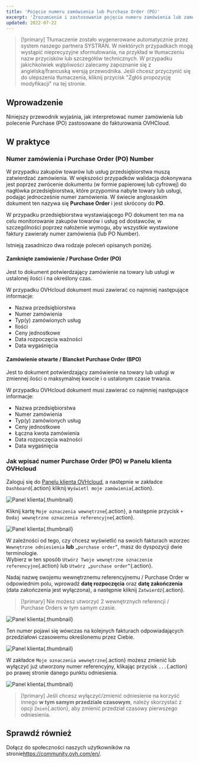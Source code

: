 ```yaml
---
title: 'Pojęcie numeru zamówienia lub Purchase Order (PO)'
excerpt: 'Zrozumienie i zastosowanie pojęcia numeru zamówienia lub zamówienia w ramach regulowania należności za faktury OVHcloud'
updated: 2022-07-22
---
```


> [!primary]
> Tłumaczenie zostało wygenerowane automatycznie przez system naszego partnera SYSTRAN. W niektórych przypadkach mogą wystąpić nieprecyzyjne sformułowania, na przykład w tłumaczeniu nazw przycisków lub szczegółów technicznych. W przypadku jakichkolwiek wątpliwości zalecamy zapoznanie się z angielską/francuską wersją przewodnika. Jeśli chcesz przyczynić się do ulepszenia tłumaczenia, kliknij przycisk "Zgłóś propozycję modyfikacji" na tej stronie.
>

## Wprowadzenie

Niniejszy przewodnik wyjaśnia, jak interpretować numer zamówienia lub polecenie Purchase (PO) zastosowane do fakturowania OVHCloud.

## W praktyce

### Numer zamówienia i Purchase Order (PO) Number

W przypadku zakupów towarów lub usług przedsiębiorstwa muszą zatwierdzać zamówienia. W większości przypadków walidacja dokonywana jest poprzez zwrócenie dokumentu (w formie papierowej lub cyfrowej) do nagłówka przedsiębiorstwa, które przypomina nabyte towary lub usługi, podając jednocześnie numer zamówienia.
W świecie anglosaskim dokument ten nazywa się **Purchase Order** i jest skrócony do **PO**.

W przypadku przedsiębiorstwa wystawiającego PO dokument ten ma na celu monitorowanie zakupów towarów i usług od dostawców, w szczególności poprzez nałożenie wymogu, aby wszystkie wystawione faktury zawierały numer zamówienia (lub PO Number).

Istnieją zasadniczo dwa rodzaje poleceń opisanych poniżej.

#### Zamknięte zamówienie / Purchase Order (PO)

Jest to dokument potwierdzający zamówienie na towary lub usługi w ustalonej ilości i na określony czas.

W przypadku OVHcloud dokument musi zawierać co najmniej następujące informacje:

* Nazwa przedsiębiorstwa
* Numer zamówienia
* Typ(y) zamówionych usług
* Ilości
* Ceny jednostkowe
* Data rozpoczęcia ważności
* Data wygaśnięcia

#### Zamówienie otwarte / Blancket Purchase Order (BPO)

Jest to dokument potwierdzający zamówienie na towary lub usługi w zmiennej ilości o maksymalnej kwocie i o ustalonym czasie trwania.

W przypadku OVHcloud dokument musi zawierać co najmniej następujące informacje:

* Nazwa przedsiębiorstwa
* Numer zamówienia
* Typ(y) zamówionych usług
* Ceny jednostkowe
* Łączna kwota zamówienia
* Data rozpoczęcia ważności
* Data wygaśnięcia

### Jak wpisać numer Purchase Order (PO) w Panelu klienta OVHcloud

Zaloguj się do [Panelu klienta OVHcloud](/links/manager), a następnie w zakładce `Dashboard`{.action} kliknij `Wyświetl moje zamówienia`{.action}.

![Panel klienta](images/internalreference00.png){.thumbnail}

Kliknij kartę `Moje oznaczenia wewnętrzne`{.action}, a następnie przycisk `+ Dodaj wewnętrzne oznaczenia referencyjne`{.action}.

![Panel klienta](images/internalreference01.png){.thumbnail}

W zależności od tego, czy chcesz wyświetlić na swoich fakturach wzorzec `Wewnętrzne odniesienia` **lub**  `„purchase order”`, masz do dyspozycji dwie terminologie.<br>
Wybierz w ten sposób `Utwórz Twoje wewnętrzne oznaczenie referencyjne`{.action} lub `Utwórz „purchase order”`{.action}.

Nadaj nazwę swojemu wewnętrznemu referencyjnemu / Purchase Order w odpowiednim polu, wprowadź **datę rozpoczęcia** oraz **datę zakończenia** (data zakończenia jest wyłączona), a następnie kliknij `Zatwierdź`{.action}.

> [!primary]
> Nie możesz utworzyć 2 wewnętrznych referencji / Purchase Orders w tym samym czasie.

![Panel klienta](images/internalreference02.png){.thumbnail}

Ten numer pojawi się wówczas na kolejnych fakturach odpowiadających przedziałowi czasowemu określonemu przez Ciebie.

![Panel klienta](images/internalreference03.png){.thumbnail}

W zakładce `Moje oznaczenia wewnętrzne`{.action} możesz zmienić lub wyłączyć już utworzony numer referencyjny, klikając przycisk `...`{.action} po prawej stronie danego punktu odniesienia.

![Panel klienta](images/internalreference04.png){.thumbnail}

> [!primary]
> Jeśli chcesz wyłączyć/zmienić odniesienie na korzyść innego **w tym samym przedziale czasowym**, należy skorzystać z opcji `Zmień`{.action}, aby zmienić przedział czasowy pierwszego odniesienia.

## Sprawdź również

Dołącz do społeczności naszych użytkowników na stronie<https://community.ovh.com/en/>.